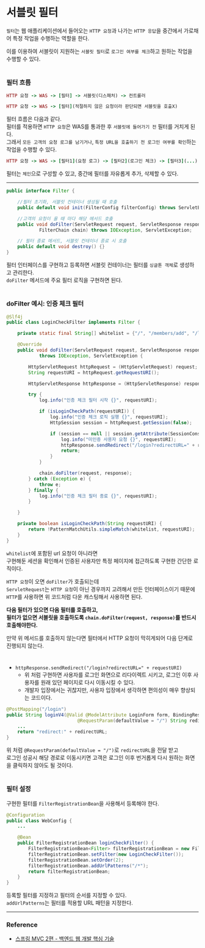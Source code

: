 # 서블릿 필터

`필터`는 웹 애플리케이션에서 들어오는 `HTTP 요청`과 나가는 `HTTP 응답`을 중간에서 가로채어 특정 작업을 수행하는 역할을 한다. 
    
이를 이용하여 서블릿이 지원하는 `서블릿 필터`로 `로그인 여부를 체크`하고 원하는 작업을 수행할 수 있다.

#

### 필터 흐름

```ruby
HTTP 요청 -> WAS -> [필터] -> 서블릿(디스패처) -> 컨트롤러
```
```ruby
HTTP 요청 -> WAS -> [필터](적절하지 않은 요청이라 판단되면 서블릿을 호출X)
```

필터 흐름은 다음과 같다.  
필터를 적용하면 `HTTP 요청`은 WAS를 통과한 후 `서블릿에 들어가기 전` 필터를 거치게 된다.  
그래서 `모든 고객의 요청 로그를 남기거나`, `특정 URL을 호출하기 전 로그인 여부를 확인`하는 작업을 수행할 수 있다.  

```ruby
HTTP 요청 -> WAS -> [필터1](요청 로그) -> [필터2](로그인 체크) -> [필터3](...) -> 서블릿 -> 컨트롤러
```

필터는 `체인`으로 구성할 수 있고, 중간에 필터를 자유롭게 추가, 삭제할 수 있다.  

---

```java
public interface Filter {

    //필터 초기화, 서블릿 컨테이너 생성될 때 호출
    public default void init(FilterConfig filterConfig) throws ServletException {}

    //고객의 요청이 올 때 마다 해당 메서드 호출
    public void doFilter(ServletRequest request, ServletResponse response,
            FilterChain chain) throws IOException, ServletException;

    // 필터 종료 메서드, 서블릿 컨테이너 종료 시 호출
    public default void destroy() {}
}
```

필터 인터페이스를 구현하고 등록하면 서블릿 컨테이너는 필터를 `싱글톤 객체`로 생성하고 관리한다.  
`doFilter` 메서드에 주요 필터 로직을 구현하면 된다.  

#
  
### doFilter 예시: 인증 체크 필터

```java
@Slf4j
public class LoginCheckFilter implements Filter {

    private static final String[] whitelist = {"/", "/members/add", "/login", "/logout", "/css/*"};

    @Override
    public void doFilter(ServletRequest request, ServletResponse response, FilterChain chain)
            throws IOException, ServletException {

        HttpServletRequest httpRequest = (HttpServletRequest) request;
        String requestURI = httpRequest.getRequestURI();

        HttpServletResponse httpResponse = (HttpServletResponse) response;

        try {
            log.info("인층 체크 필터 시작 {}", requestURI);

            if (isLoginCheckPath(requestURI)) {
                log.info("인증 체크 로직 실행 {}", requestURI);
                HttpSession session = httpRequest.getSession(false);

                if (session == null || session.getAttribute(SessionConst.LOGIN_MEMBER) == null) {
                    log.info("미인증 사용자 요청 {}", requestURI);
                    httpResponse.sendRedirect("/login?redirectURL=" + requestURI);
                    return;
                }
            }

            chain.doFilter(request, response);
        } catch (Exception e) {
            throw e;
        } finally {
            log.info("인증 체크 필터 종료 {}", requestURI);
        }

    }

    private boolean isLoginCheckPath(String requestURI) {
        return !PatternMatchUtils.simpleMatch(whitelist, requestURI);
    }
}

```

`whitelist`에 포함된 url 요청이 아니라면  
구현해둔 세션을 확인해서 인증된 사용자만 특정 페이지에 접근하도록 구현한 간단한 로직이다.  

`HTTP 요청`이 오면 `doFilter`가 호출되는데  
`ServletRequest`는 `HTTP 요청`이 아닌 경우까지 고려해서 만든 인터페이스이기 때문에 `HTTP`를 사용하면 위 코드처럼 다운 캐스팅해서 사용하면 된다.  

**다음 필터가 있으면 다음 필터를 호출하고,  
필터가 없으면 서블릿을 호출하도록 `chain.doFilter(request, response)`를 반드시 호출해야한다.**  
  
만약 위 메서드를 호출하지 않는다면 필터에서 HTTP 요청이 막히게되어 다음 단계로 진행되지 않는다.

#

- `httpResponse.sendRedirect("/login?redirectURL=" + requestURI)`
  - 위 처럼 구현하면 사용자를 로그인 화면으로 리다이렉트 시키고, 로그인 이후 사용자를 원래 있던 페이지로 다시 이동시킬 수 있다.
  - 개발자 입장에서는 귀찮지만, 사용자 입장에서 생각하면 편의성이 매우 향상되는 코드이다.

```java
@PostMapping("/login")
public String loginV4(@Valid @ModelAttribute LoginForm form, BindingResult result, HttpServletRequest request,
                          @RequestParam(defaultValue = "/") String redirectURL) {
    ...
    return "redirect:" + redirectURL;
}
```

위 처럼 `@RequestParam(defaultValue = "/")`로 `redirectURL`을 전달 받고  
로그인 성공시 해당 경로로 이동시키면 고객은 로그인 이후 번거롭게 다시 원하는 화면을 클릭하지 않아도 될 것이다. 

#

### 필터 설정

구현한 필터를 `FilterRegistrationBean`을 사용해서 등록해야 한다.  

```java
@Configuration
public class WebConfig {
    ...

    @Bean
    public FilterRegistrationBean loginCheckFilter() {
        FilterRegistrationBean<Filter> filterRegistrationBean = new FilterRegistrationBean<>();
        filterRegistrationBean.setFilter(new LoginCheckFilter());
        filterRegistrationBean.setOrder(2);
        filterRegistrationBean.addUrlPatterns("/*");
        return filterRegistrationBean;
    }
}
```

등록할 필터를 지정하고 필터의 순서를 지정할 수 있다.  
`addUrlPatterns`는 필터를 적용할 URL 패턴을 지정한다.  

---

### Reference
- [스프링 MVC 2편 - 백엔드 웹 개발 핵심 기술](https://www.inflearn.com/course/%EC%8A%A4%ED%94%84%EB%A7%81-mvc-2/dashboard)
